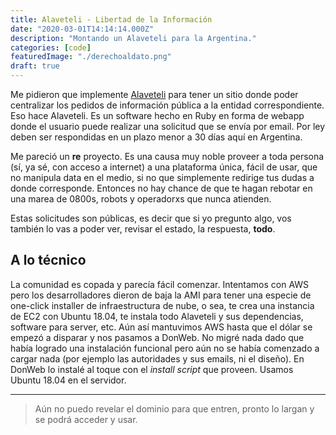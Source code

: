```yaml
---
title: Alaveteli - Libertad de la Información
date: "2020-03-01T14:14:14.000Z"
description: "Montando un Alaveteli para la Argentina."
categories: [code]
featuredImage: "./derechoaldato.png"
draft: true
---
```


Me pidieron que implemente [Alaveteli](https://www.alaveteli.org) para tener un sitio donde poder centralizar los pedidos de información pública a la entidad correspondiente. Eso hace Alaveteli. Es un software hecho en Ruby en forma de webapp donde el usuario puede realizar una solicitud que se envía por email. Por ley deben ser respondidas en un plazo menor a 30 días aquí en Argentina.

Me pareció un **re** proyecto. Es una causa muy noble proveer a toda persona (sí, ya sé, con acceso a internet) a una plataforma única, fácil de usar, que no manipula data en el medio, si no que simplemente redirige tus dudas a donde corresponde. Entonces no hay chance de que te hagan rebotar en una marea de 0800s, robots y operadorxs que nunca atienden.

Estas solicitudes son públicas, es decir que si yo pregunto algo, vos también lo vas a poder ver, revisar el estado, la respuesta, **todo**.


## A lo técnico

La comunidad es copada y parecía fácil comenzar. Intentamos con AWS pero los desarrolladores dieron de baja la AMI para tener una especie de one-click installer de infraestructura de nube, o sea, te crea una instancia de EC2 con Ubuntu 18.04, te instala todo Alaveteli y sus dependencias, software para server, etc. Aún así mantuvimos AWS hasta que el dólar se empezó a disparar y nos pasamos a DonWeb. No migré nada dado que había logrado una instalación funcional pero aún no se había comenzado a cargar nada (por ejemplo las autoridades y sus emails, ni el diseño). En DonWeb lo instalé al toque con el *install script* que proveen. Usamos Ubuntu 18.04 en el servidor.




---

> Aún no puedo revelar el dominio para que entren, pronto lo largan y se podrá acceder y usar. 